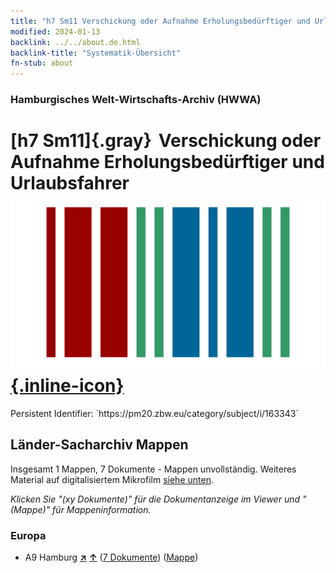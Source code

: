 ```yaml
---
title: "h7 Sm11 Verschickung oder Aufnahme Erholungsbedürftiger und Urlaubsfahrer"
modified: 2024-01-13
backlink: ../../about.de.html
backlink-title: "Systematik-Übersicht"
fn-stub: about
---
```


### Hamburgisches Welt-Wirtschafts-Archiv (HWWA)

# [h7 Sm11]{.gray}&#8201; Verschickung oder Aufnahme Erholungsbedürftiger und Urlaubsfahrer &#160; [![Wikidata](/images/Wikidata-logo.svg "Wikidata"){.inline-icon}](http://www.wikidata.org/entity/Q104700119)

<div class="hint">Persistent Identifier: `https://pm20.zbw.eu/category/subject/i/163343`</div>







## Länder-Sacharchiv Mappen






Insgesamt 1 Mappen, 7 Dokumente - Mappen unvollständig. Weiteres Material auf digitalisiertem Mikrofilm [siehe unten](#filmsections).

_Klicken Sie "(xy Dokumente)" für die Dokumentanzeige im Viewer und "(Mappe)" für Mappeninformation._




### Europa

- A9 Hamburg [**&nearr;**](../../../geo/i/140905/about.de.html "Hamburg (alle Mappen)") [**&uarr;**](../../../geo/about.de.html#A9 "Ländersystematik") (<a href="https://pm20.zbw.eu/iiifview/folder/sh/140905,163343" title="über: Hamburg : Verschickung oder Aufnahme Erholungsbedürftiger und Urlaubsfahrer" target="_blank">7 Dokumente</a>) ([Mappe](../../../../folder/sh/1409xx/140905/1633xx/163343/about.de.html))



<a id="filmsections" />













